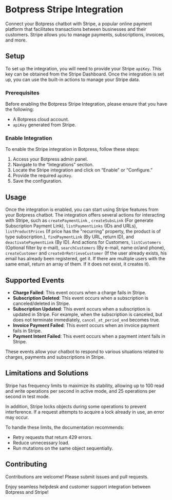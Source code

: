 # Botpress Stripe Integration

Connect your Botpress chatbot with Stripe, a popular online payment platform that facilitates transactions between businesses and their customers. Stripe allows you to manage payments, subscriptions, invoices, and more.

## Setup

To set up the integration, you will need to provide your Stripe `apiKey`. This key can be obtained from the Stripe Dashboard. Once the integration is set up, you can use the built-in actions to manage your Stripe data.

### Prerequisites

Before enabling the Botpress Stripe Integration, please ensure that you have the following:

- A Botpress cloud account.
- `apiKey` generated from Stripe.

### Enable Integration

To enable the Stripe integration in Botpress, follow these steps:

1. Access your Botpress admin panel.
2. Navigate to the “Integrations” section.
3. Locate the Stripe integration and click on “Enable” or “Configure.”
4. Provide the required `apiKey`.
5. Save the configuration.

## Usage

Once the integration is enabled, you can start using Stripe features from your Botpress chatbot. The integration offers several actions for interacting with Stripe, such as `createPaymentLink` , `createSubsLink` (For generate Subscription Payment Link), `listPaymentLinks` (IDs and URLs), `listProductPrices` (If price has the "recurring" property, the product is of type subscription.), `findPaymentLink` (By URL, return ID), and `deactivatePaymentLink` (By ID). And actions for Customers, `listCustomers` (Optional filter by e-mail), `searchCustomers` (By e-mail, name or/and phone), `createCustomer` and `createOrRetrieveCustomer` (If the user already exists, his email has already been registered, get it. If there are multiple users with the same email, return an array of them. If it does not exist, it creates it).

## Supported Events

- **Charge Failed**: This event occurs when a charge fails in Stripe.
- **Subscription Deleted**: This event occurs when a subscription is canceled/deleted in Stripe.
- **Subscription Updated**: This event occurs when a subscription is updated in Stripe. For example, when the subscription is canceled, but does not terminate immediately, `cancel_at_period_end` becomes true.
- **Invoice Payment Failed**: This event occurs when an invoice payment fails in Stripe.
- **Payment Intent Failed**: This event occurs when a payment intent fails in Stripe.

These events allow your chatbot to respond to various situations related to charges, payments and subscriptions in Stripe.

## Limitations and Solutions

Stripe has frequency limits to maximize its stability, allowing up to 100 read and write operations per second in active mode, and 25 operations per second in test mode.

In addition, Stripe locks objects during some operations to prevent interference. If a request attempts to acquire a lock already in use, an error may occur.

To handle these limits, the documentation recommends:

- Retry requests that return 429 errors.
- Reduce unnecessary load.
- Run mutations on the same object sequentially.

## Contributing

Contributions are welcome! Please submit issues and pull requests.

Enjoy seamless helpdesk and customer support integration between Botpress and Stripe!
